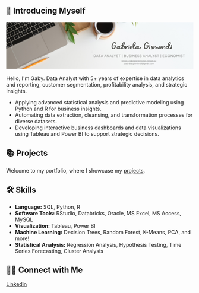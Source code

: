 ## 👋 Introducing Myself

![Banner Image](img/Portfolio-Banner.png)

Hello, I'm Gaby. Data Analyst with 5+ years of expertise in data analytics and reporting, customer segmentation, profitability analysis, and strategic insights. 

- Applying advanced statistical analysis and predictive modeling using Python and R for business insights.
- Automating data extraction, cleansing, and transformation processes for diverse datasets.
- Developing interactive business dashboards and data visualizations using Tableau and Power BI to support strategic decisions.

## 📚 Projects
Welcome to my portfolio, where I showcase my [projects](https://gabrielagismondi.github.io/).

## 🛠️ Skills
- **Language:** SQL, Python, R
- **Software Tools:** RStudio, Databricks, Oracle, MS Excel, MS Access, MySQL
- **Visualization:** Tableau, Power BI
- **Machine Learning:** Decision Trees, Random Forest, K-Means, PCA, and more!
- **Statistical Analysis:** Regression Analysis, Hypothesis Testing, Time Series Forecasting, Cluster Analysis

## 👋🏻 Connect with Me
[Linkedin](https://www.linkedin.com/in/gabriela-gismondi)

<!--
**gabrielagismondi/gabrielagismondi** is a ✨ _special_ ✨ repository because its `README.md` (this file) appears on your GitHub profile.

Here are some ideas to get you started:

- 🔭 I’m currently working on ...
- 🌱 I’m currently learning ...
- 👯 I’m looking to collaborate on ...
- 🤔 I’m looking for help with ...
- 💬 Ask me about ...
- 📫 How to reach me: ...
- 😄 Pronouns: ...
- ⚡ Fun fact: ...
-->
